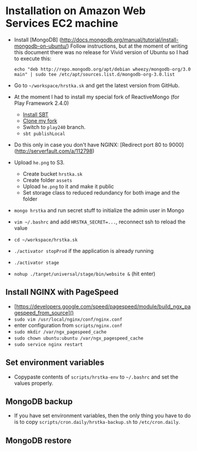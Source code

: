 # Installation on Amazon Web Services EC2 machine

- Install [MongoDB] (http://docs.mongodb.org/manual/tutorial/install-mongodb-on-ubuntu/)
    Follow instructions, but at the moment of writing this document there was no release for Vivid version of
    Ubuntu so I had to execute this:
      
    `echo "deb http://repo.mongodb.org/apt/debian wheezy/mongodb-org/3.0 main" | sudo tee /etc/apt/sources.list.d/mongodb-org-3.0.list`    
- Go to `~/workspace/hrstka.sk` and get the latest version from GitHub.
- At the moment I had to install my special fork of ReactiveMongo (for Play Framework 2.4.0)
     - [Install SBT](http://www.scala-sbt.org/0.13/tutorial/Installing-sbt-on-Linux.html)
     - [Clone my fork](https://github.com/RadoBuransky/Play-ReactiveMongo)
     - Switch to `play240` branch.
     - `sbt publishLocal`
- Do this only in case you don't have NGINX: [Redirect port 80 to 9000] (http://serverfault.com/a/112798)
- Upload `he.png` to S3.
  - Create bucket `hrstka.sk`
  - Create folder `assets`
  - Upload `he.png` to it and make it public
  - Set storage class to reduced redundancy for both image and the folder
- `mongo hrstka` and run secret stuff to initialize the admin user in Mongo
- `vim ~/.bashrc` and add `HRSTKA_SECRET=...`, reconnect ssh to reload the value 
- `cd ~/workspace/hrstka.sk`
- `./activator stopProd` if the application is already running
- `./activator stage`
- `nohup ./target/universal/stage/bin/website &` (hit enter)

## Install NGINX with PageSpeed

- [https://developers.google.com/speed/pagespeed/module/build_ngx_pagespeed_from_source]()
- `sudo vim /usr/local/nginx/conf/nginx.conf`
- enter configuration from `scripts/nginx.conf`
- `sudo mkdir /var/ngx_pagespeed_cache`
- `sudo chown ubuntu:ubuntu /var/ngx_pagespeed_cache`
- `sudo service nginx restart`

## Set environment variables

- Copypaste contents of `scripts/hrstka-env` to `~/.bashrc` and set the values properly.

## MongoDB backup

- If you have set environment variables, then the only thing you have to do is to copy `scripts/cron.daily/hrstka-backup.sh`
to `/etc/cron.daily`.

## MongoDB restore